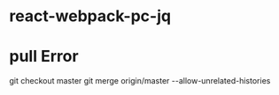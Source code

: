 # react-webpack-pc-jq

# pull Error
git checkout master
git merge origin/master --allow-unrelated-histories
